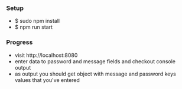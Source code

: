 <h3>Setup</h3>
<ul>
	<li>$ sudo npm install</li>
  <li>$ npm run start</li>
</ul>

<h3>Progress</h3>
<ul>
	<li>visit http://localhost:8080</li>
	<li>enter data to password and message fields and checkout console output</li>
	<li>as output you should get object with message and password keys values that you've entered</li>
</ul>
